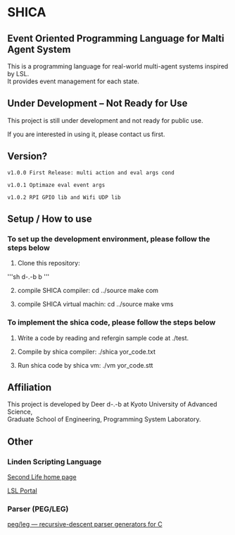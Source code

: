 # SHICA

## Event Oriented Programming Language for Malti Agent System

This is a programming language for real-world multi-agent systems inspired by LSL.  
It provides event management for each state.

## Under Development – Not Ready for Use

This project is still under development and not ready for public use.

If you are interested in using it, please contact us first.

## Version?

    v1.0.0 First Release: multi action and eval args cond

    v1.0.1 Optimaze eval event args

    v1.0.2 RPI GPIO lib and Wifi UDP lib

## Setup / How to use

### To set up the development environment, please follow the steps below

1. Clone this repository:

'''sh
    d-.-b b
'''

2. compile SHICA compiler:
    cd ../source
    make com

3. compile SHICA virtual machin:
    cd ../source
    make vms

### To implement the shica code, please follow the steps below

1. Write a code by reading and refergin sample code at ./test.

2. Compile by shica compiler:
    ./shica yor_code.txt

3. Run shica code by shica vm:
    ./vm yor_code.stt

## Affiliation

This project is developed by Deer d-.-b at Kyoto University of Advanced Science,  
Graduate School of Engineering, Programming System Laboratory.

## Other

### Linden Scripting Language

[Second Life home page](https://secondlife.com/)

[LSL Portal](https://wiki.secondlife.com/wiki/LSL_Portal)

### Parser (PEG/LEG)

[peg/leg — recursive-descent parser generators for C](https://www.piumarta.com/software/peg/)

